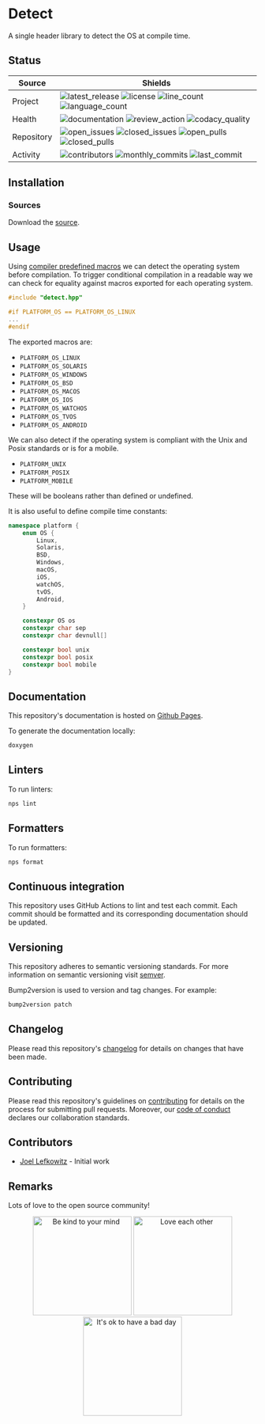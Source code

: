 # Detect

A single header library to detect the OS at compile time.

## Status

| Source     | Shields                                                       |
| ---------- | ------------------------------------------------------------- |
| Project    | ![latest_release] ![license] ![line_count] ![language_count]  |
| Health     | ![documentation] ![review_action] ![codacy_quality]           |
| Repository | ![open_issues] ![closed_issues] ![open_pulls] ![closed_pulls] |
| Activity   | ![contributors] ![monthly_commits] ![last_commit]             |

## Installation

### Sources

Download the [source](https://raw.githubusercontent.com/JoelLefkowitz/detect/master/src/detect.hpp).

## Usage

Using [compiler predefined macros](http://web.archive.org/web/20191012035921/http://nadeausoftware.com/articles/2012/01/c_c_tip_how_use_compiler_predefined_macros_detect_operating_system) we can detect the operating system before compilation. To trigger conditional compilation in a readable way we can check for equality against macros exported for each operating system.

```cpp
#include "detect.hpp"

#if PLATFORM_OS == PLATFORM_OS_LINUX
...
#endif
```

The exported macros are:

- `PLATFORM_OS_LINUX`
- `PLATFORM_OS_SOLARIS`
- `PLATFORM_OS_WINDOWS`
- `PLATFORM_OS_BSD`
- `PLATFORM_OS_MACOS`
- `PLATFORM_OS_IOS`
- `PLATFORM_OS_WATCHOS`
- `PLATFORM_OS_TVOS`
- `PLATFORM_OS_ANDROID`

We can also detect if the operating system is compliant with the Unix and Posix standards or is for a mobile.

- `PLATFORM_UNIX`
- `PLATFORM_POSIX`
- `PLATFORM_MOBILE`

These will be booleans rather than defined or undefined.

It is also useful to define compile time constants:

```cpp
namespace platform {
    enum OS {
        Linux,
        Solaris,
        BSD,
        Windows,
        macOS,
        iOS,
        watchOS,
        tvOS,
        Android,
    }

    constexpr OS os
    constexpr char sep
    constexpr char devnull[]

    constexpr bool unix
    constexpr bool posix
    constexpr bool mobile
}
```

## Documentation

This repository's documentation is hosted on [Github Pages](https://JoelLefkowitz.github.io/detect).

To generate the documentation locally:

```bash
doxygen
```

## Linters

To run linters:

```bash
nps lint
```

## Formatters

To run formatters:

```bash
nps format
```

## Continuous integration

This repository uses GitHub Actions to lint and test each commit. Each commit should be formatted and its corresponding documentation should be updated.

## Versioning

This repository adheres to semantic versioning standards. For more information on semantic versioning visit [semver](https://semver.org).

Bump2version is used to version and tag changes. For example:

```bash
bump2version patch
```

## Changelog

Please read this repository's [changelog](CHANGELOG.md) for details on changes that have been made.

## Contributing

Please read this repository's guidelines on [contributing](CONTRIBUTING.md) for details on the process for submitting pull requests. Moreover, our [code of conduct](CODE_OF_CONDUCT.md) declares our collaboration standards.

## Contributors

- [Joel Lefkowitz](https://github.com/joellefkowitz) - Initial work

## Remarks

Lots of love to the open source community!

<p align='center'>
    <img width=200 height=200 src='https://media.giphy.com/media/osAcIGTSyeovPq6Xph/giphy.gif' alt='Be kind to your mind' />
    <img width=200 height=200 src='https://media.giphy.com/media/KEAAbQ5clGWJwuJuZB/giphy.gif' alt='Love each other' />
    <img width=200 height=200 src='https://media.giphy.com/media/WRWykrFkxJA6JJuTvc/giphy.gif' alt="It's ok to have a bad day" />
</p>

[test_ubuntu_20.04]: https://img.shields.io/github/actions/workflow/status/JoelLefkowitz/detect/test_ubuntu_20.04.yml "Review action"
[test_macos_12 ]: https://img.shields.io/github/actions/workflow/status/JoelLefkowitz/detect/test_macos_12.yml "Review action"
[test_windows_2022]: https://img.shields.io/github/actions/workflow/status/JoelLefkowitz/detect/test_windows_2022.yml "Review action"
[latest_release]: https://img.shields.io/github/v/tag/joellefkowitz/detect "Latest release"
[license]: https://img.shields.io/github/license/joellefkowitz/detect "License"
[line_count]: https://img.shields.io/tokei/lines/github/joellefkowitz/detect "Line count"
[language_count]: https://img.shields.io/github/languages/count/joellefkowitz/detect "Language count"
[documentation]: https://img.shields.io/readthedocs/detect "Documentation"
[review_action]: https://img.shields.io/github/actions/workflow/status/JoelLefkowitz/detect/review.yml "Review action"
[codacy_quality]: https://img.shields.io/codacy/grade/fbc5f4145f4748ee81be186027b7e5b5 "Codacy quality"
[conan_version]: https://img.shields.io/conan/v/detect "Conan Version"
[open_issues]: https://img.shields.io/github/issues/joellefkowitz/detect "Open issues"
[closed_issues]: https://img.shields.io/github/issues-closed/joellefkowitz/detect "Closed issues"
[open_pulls]: https://img.shields.io/github/issues-pr/joellefkowitz/detect "Open pull requests"
[closed_pulls]: https://img.shields.io/github/issues-pr-closed/joellefkowitz/detect "Closed pull requests"
[contributors]: https://img.shields.io/github/contributors/joellefkowitz/detect "Contributors"
[monthly_commits]: https://img.shields.io/github/commit-activity/m/joellefkowitz/detect "Monthly commits"
[last_commit]: https://img.shields.io/github/last-commit/joellefkowitz/detect "Last commit"
